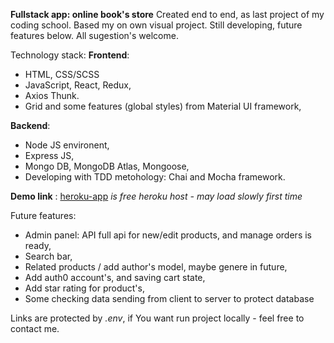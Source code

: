 **Fullstack app: online book's store**
Created end to end, as last project of my coding school. Based my on own visual project.
Still developing, future features below. All sugestion's welcome.

Technology stack:
**Frontend**:

- HTML, CSS/SCSS
- JavaScript, React, Redux,
- Axios Thunk.
- Grid and some features (global styles) from Material UI framework,

**Backend**:

- Node JS environent,
- Express JS,
- Mongo DB, MongoDB Atlas, Mongoose,
- Developing with TDD metohology: Chai and Mocha framework.

**Demo link** : [heroku-app](https://eshop-book.herokuapp.com) _is free heroku host - may load slowly first time_

Future features:

- Admin panel: API full api for new/edit products, and manage orders is ready,
- Search bar,
- Related products / add author's model, maybe genere in future,
- Add auth0 account's, and saving cart state,
- Add star rating for product's,
- Some checking data sending from client to server to protect database

Links are protected by _.env_, if You want run project locally - feel free to contact me.
